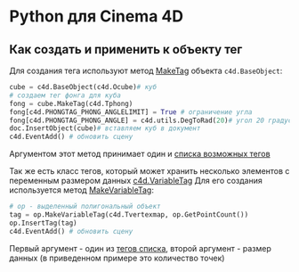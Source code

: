 # Python для Cinema 4D
## Как создать и применить к объекту тег
Для создания тега используют метод [MakeTag][1] объекта ```c4d.BaseObject```:
```python
cube = c4d.BaseObject(c4d.Ocube)# куб
# создаем тег фонга для куба
fong = cube.MakeTag(c4d.Tphong)
fong[c4d.PHONGTAG_PHONG_ANGLELIMIT] = True # ограничение угла
fong[c4d.PHONGTAG_PHONG_ANGLE] = c4d.utils.DegToRad(20)# угол 20 градусов
doc.InsertObject(cube)# вставляем куб в документ
c4d.EventAdd() # обновить сцену
```
Аргументом этот метод принимает один и [списка возможных тегов][2]

Так же есть класс тегов, который может хранить несколько элементов с переменным размером данных [c4d.VariableTag][3] Для его создания используется метод [MakeVariableTag][4]:
```python
# op - выделенный полигональный объект
tag = op.MakeVariableTag(c4d.Tvertexmap, op.GetPointCount())
op.InsertTag(tag)
c4d.EventAdd() # обновить сцену
```
Первый аргумент - один из [тегов списка][5], второй аргумент - размер данных (в приведенном примере это количество точек)






[1]: https://developers.maxon.net/docs/py/23_110/modules/c4d/C4DAtom/GeListNode/BaseList2D/BaseObject/index.html?highlight=maketag#BaseObject.MakeTag "MakeTag"
[2]: https://developers.maxon.net/docs/py/23_110/types/tags.html "types tags"
[3]: https://developers.maxon.net/docs/py/23_110/modules/c4d/C4DAtom/GeListNode/BaseList2D/BaseTag/VariableTag/index.html "VariableTag"
[4]: https://developers.maxon.net/docs/py/23_110/modules/c4d/C4DAtom/GeListNode/BaseList2D/BaseObject/index.html?highlight=maketag#BaseObject.MakeVariableTag "MakeVariableTag"
[5]: https://developers.maxon.net/docs/py/23_110/types/tags_variable.html "types tags_variable"